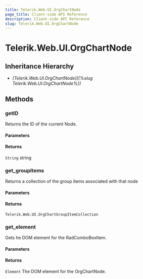 ```yaml
---
title: Telerik.Web.UI.OrgChartNode
page_title: Client-side API Reference
description: Client-side API Reference
slug: Telerik.Web.UI.OrgChartNode
---
```


# Telerik.Web.UI.OrgChartNode  

## Inheritance Hierarchy

* *[Telerik.Web.UI.OrgChartNode]({%slug Telerik.Web.UI.OrgChartNode%})*

## Methods

###  getID

Returns the ID of the current Node.

#### Parameters

#### Returns

`String` string

### get_groupItems

Returns a collection of the group items associated with that node

#### Parameters

#### Returns

`Telerik.Web.UI.OrgChartGroupItemCollection`

###  get_element

Gets he DOM element for the RadComboBoxItem.

#### Parameters

#### Returns

`Element` The DOM element for the OrgChartNode.

